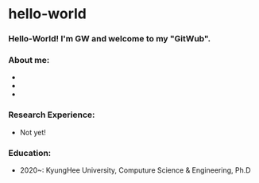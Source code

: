 # hello-world
### Hello-World! I'm GW and welcome to my "GitWub".

### About me: 
- 
- 
- 


### Research Experience:
- Not yet!

### Education: 
- 2020~: KyungHee University, Computure Science & Engineering, Ph.D
